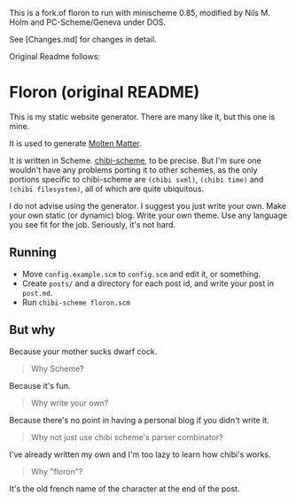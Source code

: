This is a fork.of floron to run with minischeme 0.85, 
modified by Nils M. Holm and PC-Scheme/Geneva under DOS.

See [Changes.md] for changes in detail.

Original Readme follows:


Floron (original README)
========================

This is my static website generator. There are many like it, but this one is mine.

It is used to generate [Molten Matter](https://steinuil.github.io/molten-matter).

It is written in Scheme. [chibi-scheme](https://github.com/ashinn/chibi-scheme),
to be precise. But I'm sure one wouldn't have any problems porting it to other
schemes, as the only portions specific to chibi-scheme are `(chibi sxml)`,
`(chibi time)` and `(chibi filesystem)`, all of which are quite ubiquitous.

I do not advise using the generator. I suggest you just write your own. Make your
own static (or dynamic) blog. Write your own theme. Use any language you see fit
for the job. Seriously, it's not hard.

## Running

- Move `config.example.scm` to `config.scm` and edit it, or something.
- Create `posts/` and a directory for each post id, and write your post in `post.md`.
- Run `chibi-scheme floron.scm`

## But why
Because your mother sucks dwarf cock.

> Why Scheme?

Because it's fun.

> Why write your own?

Because there's no point in having a personal blog if you didn't write it.

> Why not just use chibi scheme's parser combinator?

I've already written my own and I'm too lazy to learn how chibi's works.

> Why "floron"?

It's the old french name of the character at the end of the post.
